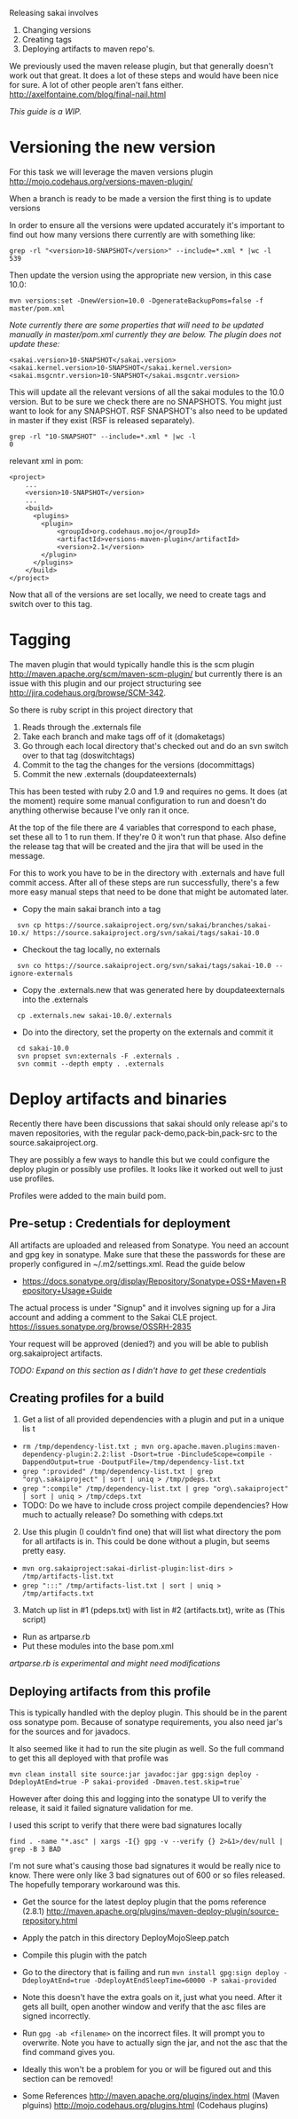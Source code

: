 Releasing sakai involves 

1. Changing versions 
2. Creating tags 
3. Deploying artifacts to maven repo's.

We previously used the maven release plugin, but that generally doesn't work out that great. It does a lot of these steps and would have been nice for sure. A lot of other people aren't fans either. http://axelfontaine.com/blog/final-nail.html

*This guide is a WIP.*

# Versioning the new version
For this task we will leverage the maven versions plugin http://mojo.codehaus.org/versions-maven-plugin/

When a branch is ready to be made a version the first thing is to update versions

In order to ensure all the versions were updated accurately it's important to find out how many versions there currently are with something like:

```
grep -rl "<version>10-SNAPSHOT</version>" --include=*.xml * |wc -l
539
``` 

Then update the version using the appropriate new version, in this case 10.0:

```
mvn versions:set -DnewVersion=10.0 -DgenerateBackupPoms=false -f master/pom.xml
```

*Note currently there are some properties that will need to be updated manually in master/pom.xml currently they are below. The plugin does not update these:*

```
<sakai.version>10-SNAPSHOT</sakai.version>
<sakai.kernel.version>10-SNAPSHOT</sakai.kernel.version>
<sakai.msgcntr.version>10-SNAPSHOT</sakai.msgcntr.version>
```

This will update all the relevant versions of all the sakai modules to the 10.0 version. But to be sure we check there are no SNAPSHOTS. You might just want to look for any SNAPSHOT. RSF SNAPSHOT's also need to be updated in master if they exist (RSF is released separately).

```
grep -rl "10-SNAPSHOT" --include=*.xml * |wc -l
0
```

relevant xml in pom:

```
<project>
    ...
    <version>10-SNAPSHOT</version>
    ...
    <build>
      <plugins>
        <plugin>
            <groupId>org.codehaus.mojo</groupId>
            <artifactId>versions-maven-plugin</artifactId>
            <version>2.1</version>
        </plugin>
      </plugins>
    </build>
</project>
```

Now that all of the versions are set locally, we need to create tags and switch over to this tag.

# Tagging
The maven plugin that would typically handle this is the scm plugin http://maven.apache.org/scm/maven-scm-plugin/ but currently there is an issue with this plugin and our project structuring see http://jira.codehaus.org/browse/SCM-342.

So there is ruby script in this project directory that

1. Reads through the .externals file
2. Take each branch and make tags off of it (domaketags)
3. Go through each local directory that's checked out and do an svn switch over to that tag (doswitchtags)
4. Commit to the tag the changes for the versions (docommittags)
5. Commit the new .externals (doupdateexternals)

This has been tested with ruby 2.0 and 1.9 and requires no gems. It does (at the moment) require some manual configuration to run and doesn't do anything otherwise because I've only ran it once.

At the top of the file there are 4 variables that correspond to each phase, set these all to 1 to run them. If they're 0 it won't run that phase. Also define the release tag that will be created and the jira that will be used in the message.

For this to work you have to be in the directory with .externals and have full commit access. After all of these steps are run successfully, there's a few more easy manual steps that need to be done that might be automated later.

- Copy the main sakai branch into a tag
```
  svn cp https://source.sakaiproject.org/svn/sakai/branches/sakai-10.x/ https://source.sakaiproject.org/svn/sakai/tags/sakai-10.0
```
- Checkout the tag locally, no externals
```
  svn co https://source.sakaiproject.org/svn/sakai/tags/sakai-10.0 --ignore-externals
```
- Copy the .externals.new that was generated here by doupdateexternals into the .externals
```
  cp .externals.new sakai-10.0/.externals
```
- Do into the directory, set the property on the externals and commit it
```
  cd sakai-10.0
  svn propset svn:externals -F .externals .
  svn commit --depth empty . .externals 
```

# Deploy artifacts and binaries
Recently there have been discussions that sakai should only release api's to maven repositories, with the regular pack-demo,pack-bin,pack-src to the source.sakaiproject.org.

They are possibly a few ways to handle this but we could configure the deploy plugin or possibly use profiles. It looks like it worked out well to just use profiles.

Profiles were added to the main build pom.

## Pre-setup : Credentials for deployment
All artifacts are uploaded and released from Sonatype. You need an account and gpg key in sonatype. Make sure that these the passwords for these are properly configured in ~/.m2/settings.xml. Read the guide below
 
* https://docs.sonatype.org/display/Repository/Sonatype+OSS+Maven+Repository+Usage+Guide

The actual process is under "Signup" and it involves signing up for a Jira account and adding a comment to the Sakai CLE project. https://issues.sonatype.org/browse/OSSRH-2835

Your request will be approved (denied?) and you will be able to publish org.sakaiproject artifacts.

*TODO: Expand on this section as I didn't have to get these credentials*

## Creating profiles for a build

1. Get a list of all provided dependencies with a plugin and put in a unique lis
t

  * `rm /tmp/dependency-list.txt ; mvn org.apache.maven.plugins:maven-dependency-plugin:2.2:list -Dsort=true -DincludeScope=compile -DappendOutput=true -DoutputFile=/tmp/dependency-list.txt`
  * `grep ":provided" /tmp/dependency-list.txt | grep "org\.sakaiproject" | sort | uniq > /tmp/pdeps.txt`
  * `grep ":compile" /tmp/dependency-list.txt | grep "org\.sakaiproject" | sort | uniq > /tmp/cdeps.txt`
  * TODO: Do we have to include cross project compile dependencies? How much to actually release? Do something with cdeps.txt

2. Use this plugin (I couldn't find one) that will list what directory the pom for all artifacts is in. This could be done without a plugin, but seems pretty easy.
  * `mvn org.sakaiproject:sakai-dirlist-plugin:list-dirs > /tmp/artifacts-list.txt`
  * `grep ":::" /tmp/artifacts-list.txt | sort | uniq > /tmp/artifacts.txt`

3. Match up list in #1 (pdeps.txt) with list in #2 (artifacts.txt), write as <modules>  </modules> (This script)
  * Run as artparse.rb
  * Put these modules into the base pom.xml

*artparse.rb is experimental and might need modifications*

## Deploying artifacts from this profile

This is typically handled with the deploy plugin. This should be in the parent oss sonatype pom. Because of sonatype requirements, you also need jar's for the sources and for javadocs.

It also seemed like it had to run the site plugin as well. 
So the full command to get this all deployed with that profile was
```
mvn clean install site source:jar javadoc:jar gpg:sign deploy -DdeployAtEnd=true -P sakai-provided -Dmaven.test.skip=true`
```

However after doing this and logging into the sonatype UI to verify the release, it said it failed signature validation for me.

I used this script to verify that there were bad signatures locally
```
find . -name "*.asc" | xargs -I{} gpg -v --verify {} 2>&1>/dev/null | grep -B 3 BAD
```

I'm not sure what's causing those bad signatures it would be really nice to know. There were only like 3 bad signatures out of 600 or so files released. The hopefully temporary workaround was this.

- Get the source for the latest deploy plugin that the poms reference (2.8.1) 
http://maven.apache.org/plugins/maven-deploy-plugin/source-repository.html
- Apply the patch in this directory DeployMojoSleep.patch
- Compile this plugin with the patch
- Go to the directory that is failing and run `mvn install gpg:sign deploy -DdeployAtEnd=true -DdeployAtEndSleepTime=60000 -P sakai-provided`
- Note this doesn't have the extra goals on it, just what you need. After it gets all built, open another window and verify that the asc files are signed incorrectly.
- Run `gpg -ab <filename>` on the incorrect files. It will prompt you to overwrite. Note you have to actually sign the jar, and not the asc that the find command gives you.
- Ideally this won't be a problem for you or will be figured out and this section can be removed!

- Some References
http://maven.apache.org/plugins/index.html (Maven plguins)
http://mojo.codehaus.org/plugins.html (Codehaus plugins)
